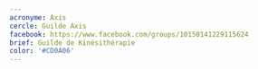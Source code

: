 ```yaml
---
acronyme: Axis
cercle: Guilde Axis
facebook: https://www.facebook.com/groups/10150141229115624
brief: Guilde de Kinésithérapie
color: '#CD0A06'
---
```

